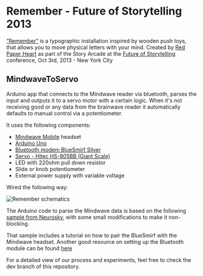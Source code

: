 Remember - Future of Storytelling 2013
====================

[“Remember”](http://redpaperheart.com/work/remember) is a typographic installation inspired by wooden push toys, that allows you to move physical letters with your mind.
Created by [Red Paper Heart](http://redpaperheart.com) as part of the Story Arcade at the [Future of Storytelling](http://futureofstorytelling.org/) conference, Oct 3rd, 2013 - New York City

MindwaveToServo
---------------
Arduino app that connects to the Mindwave reader via bluetooth, parses the input and outputs it to a servo motor with a certain logic. When it's not receiving good or any data from the brainwave reader it automatically defaults to manual control via a potentiometer.

It uses the following components:

* [Mindwave Mobile](http://www.neurosky.com/products/mindwavemobile.aspx) headset
* [Arduino Uno](http://arduino.cc/en/Main/arduinoBoardUno)
* [Bluetooth modem BlueSmirf Silver](https://www.sparkfun.com/products/10269)
* [Servo - Hitec HS-805BB (Giant Scale)](https://www.sparkfun.com/products/11881)
* LED with 220ohm pull down resistor
* Slide or knob potentiometer
* External power supply with variable voltage

Wired the following way:

![Remember schematics](https://raw.github.com/redpaperheart/Remember-FoST2013/master/MindwaveToServo.png?login=araid&token=03d888aa298b6797310de40911cadade)

The Arduino code to parse the Mindwave data is based on the following [sample from Neurosky](http://developer.neurosky.com/docs/doku.php?id=mindwave_mobile_and_arduino), with some small modifications to make it non-blocking.

That sample includes a tutorial on how to pair the BlueSmirf with the Mindwave headset. Another good resource on setting up the Bluetooth module can be found [here](http://whizzosoftware.com/blog/2011/12/09/bluesmirf-silver-luetooth-modem-and-mac-osx.html)

For a detailed view of our process and experiments, feel free to check the dev branch of this repository.
